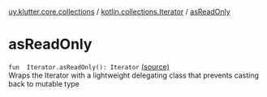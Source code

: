 [uy.klutter.core.collections](../index.md) / [kotlin.collections.Iterator](index.md) / [asReadOnly](.)


# asReadOnly
<code>fun <T> Iterator<T>.asReadOnly(): Iterator<T></code> [(source)](https://github.com/kohesive/klutter/blob/master/core-jdk6/src/main/kotlin/uy/klutter/core/common/Immutable.kt#L191)<br/>
Wraps the Iterator with a lightweight delegating class that prevents casting back to mutable type


